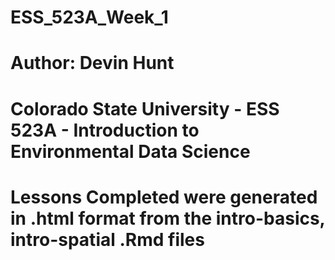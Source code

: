 # ESS_523A_Week_1
# Author: Devin Hunt
# Colorado State University - ESS 523A - Introduction to Environmental Data Science
# Lessons Completed were generated in .html format from the intro-basics, intro-spatial .Rmd files
